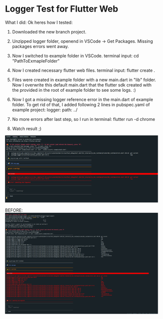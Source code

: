 # Logger Test for Flutter Web

What I did:
Ok heres how I tested: 
1. Downloaded the new branch project.
2. Unzipped logger folder, openend in VSCode -> Get Packages. Missing packages errors went away.
3. Now I switched to example folder in VSCode. terminal input: cd "PathToExmapleFolder" 
4. Now I created necessary flutter web files. terminal input: flutter create .
5. Files were created in example folder with a new main.dart in "lib" folder. Now I overwrite this default main.dart that the flutter sdk created with the provided
   in the root of example folder to see some logs. :)
6. Now I got a missing logger reference error in the main.dart of example folder. To get rid of that, I added following 2 lines in pubspec.yaml of example project:
    logger:
    path: ../
	
	
7. No more errors after last step, so I run in terminal: flutter run -d chrome
8. Watch result ;)


![GitHub Logo](https://github.com/Cocotus/flutter-web-tests-logger/blob/deal-with-flutter-web-stacktraces/itworks!.PNG)

BEFORE:
![GitHub Logo](https://github.com/Cocotus/flutter-web-tests-logger/blob/deal-with-flutter-web-stacktraces/old.PNG)
